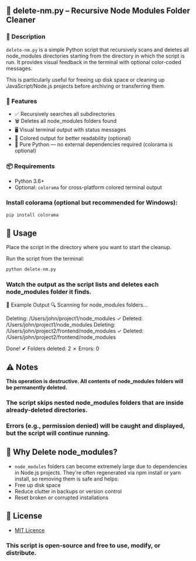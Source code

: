 ## 🧹 delete-nm.py – Recursive Node Modules Folder Cleaner
### 📄 Description

`delete-nm.py` is a simple Python script that recursively scans and deletes all node_modules directories starting from the directory in which the script is run. It provides visual feedback in the terminal with optional color-coded messages.

This is particularly useful for freeing up disk space or cleaning up JavaScript/Node.js projects before archiving or transferring them.

### 🚀 Features

- ✅ Recursively searches all subdirectories
- 🗑️ Deletes all node_modules folders found
- 🖥️ Visual terminal output with status messages
- 🌈 Colored output for better readability (optional)
- 🐍 Pure Python — no external dependencies required (colorama is optional)

### 📦 Requirements
- Python 3.6+
- Optional: `colorama` for cross-platform colored terminal output

### Install colorama (optional but recommended for Windows):
```python
pip install colorama
```

## 🧪 Usage

Place the script in the directory where you want to start the cleanup.

Run the script from the terminal:
```python
python delete-nm.py
```

### Watch the output as the script lists and deletes each node_modules folder it finds.

📁 Example Output
🔍 Scanning for node_modules folders...

Deleting: /Users/john/project1/node_modules
✓ Deleted: /Users/john/project1/node_modules
Deleting: /Users/john/project2/frontend/node_modules
✓ Deleted: /Users/john/project2/frontend/node_modules

Done!
✔ Folders deleted: 2
✗ Errors: 0

## ⚠️ Notes

**This operation is destructive. All contents of node_modules folders will be permanently deleted.**

### The script skips nested node_modules folders that are inside already-deleted directories.

### Errors (e.g., permission denied) will be caught and displayed, but the script will continue running.

## 🧼 Why Delete node_modules?
- `node_modules` folders can become extremely large due to dependencies in Node.js projects. They're often regenerated via npm install or yarn install, so removing them is safe and helps:
- Free up disk space
- Reduce clutter in backups or version control
- Reset broken or corrupted installations

## 📜 License
- [MIT Licence](https://github.com/HarshYadav152/resources/blob/main/LICENCE)
### This script is open-source and free to use, modify, or distribute.
